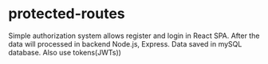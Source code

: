 # protected-routes
Simple authorization system allows register and login in React SPA. After the data will processed in backend Node.js, Express. Data saved in mySQL database. Also use tokens(JWTs))
